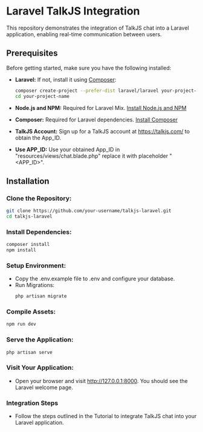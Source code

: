 # Laravel TalkJS Integration

This repository demonstrates the integration of TalkJS chat into a Laravel application, enabling real-time communication between users.

## Prerequisites

Before getting started, make sure you have the following installed:

- **Laravel:** If not, install it using [Composer](https://getcomposer.org/):
  ```bash
  composer create-project --prefer-dist laravel/laravel your-project-name
  cd your-project-name
- **Node.js and NPM:** Required for Laravel Mix. [Install Node.js and NPM](https://docs.npmjs.com/downloading-and-installing-node-js-and-npm)

- **Composer:** Required for Laravel dependencies. [Install Composer](https://getcomposer.org/download/)

- **TalkJS Account:** Sign up for a TalkJS account at https://talkjs.com/ to obtain the App_ID.

- **Use APP_ID:** Use your obtained App_ID in "resources/views/chat.blade.php" replace it with placeholder "<APP_ID>".

## Installation

### Clone the Repository:

```bash
git clone https://github.com/your-username/talkjs-laravel.git
cd talkjs-laravel
```

### Install Dependencies:
```bash
composer install
npm install
```

### Setup Environment:

-  Copy the .env.example file to .env and configure your database.
- Run Migrations:
  ```bash
  php artisan migrate
  ```

### Compile Assets:
  ```bash
  npm run dev
  ```
### Serve the Application:
  ```bash
  php artisan serve
  ```
### Visit Your Application:
- Open your browser and visit http://127.0.0.1:8000. You should see the Laravel welcome page.

### Integration Steps
- Follow the steps outlined in the Tutorial to integrate TalkJS chat into your Laravel application.
